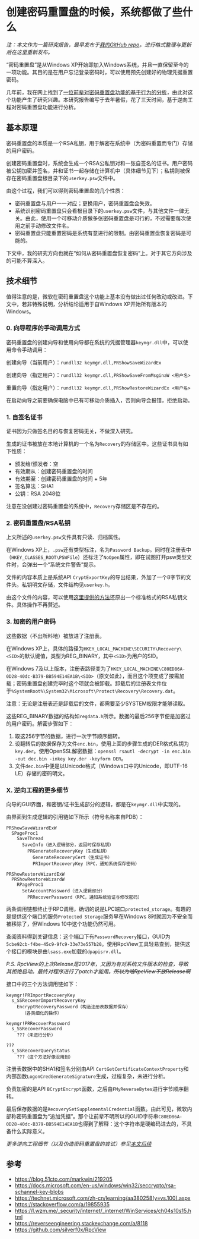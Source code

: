 # 创建密码重置盘的时候，系统都做了些什么

*注：本文作为一篇研究报告，最早发布于[我的GitHub repo](https://github.com/EZForever/Things/tree/master/userkey)。进行格式整理与更新后在这里重新发布。*

“密码重置盘”是从Windows XP开始即加入Windows系统，并且一直保留至今的一项功能。其目的是在用户忘记登录密码时，可以使用预先创建好的物理凭据重置密码。

几年前，我在网上找到了[一位前辈对密码重置盘功能的基于行为的分析](https://blog.51cto.com/markwin/219205)，由此对这个功能产生了研究兴趣。本研究报告编写于去年暑假，花了三天时间，基于逆向工程对密码重置盘功能进行分析。

## 基本原理

密码重置盘的本质是一个RSA私钥，用于解密在系统中（为密码重置而专门）存储的用户密码。

创建密码重置盘时，系统会生成一个RSA公私钥对和一张自签名的证书。用户密码被公钥加密并签名，并和证书一起存储在计算机中（具体细节见下）；私钥则被保存在密码重置盘根目录下的`userkey.psw`文件中。

由这个过程，我们可以得到密码重置盘的几个性质：
- 密码重置盘与用户一一对应；更换用户，密码重置盘会失效。
- 系统识别密码重置盘只会看根目录下的`userkey.psw`文件，与其他文件一律无关。由此，使用一个可移动介质做多张密码重置盘是可行的，不过需要每次使用之前手动修改文件名。
- 密码重置盘只能重置密码是系统有意进行的限制。由密码重置盘恢复密码是可能的。

下文中，我的研究方向也就在“如何从密码重置盘恢复密码”上。对于其它方向涉及的可能不算深入。

## 技术细节

值得注意的是，微软在密码重置盘这个功能上基本没有做出过任何改动或改进。下文中，若非特殊说明，分析结论适用于自Windows XP开始所有版本的Windows。

### 0. 向导程序的手动调用方式

密码重置盘的创建向导和使用向导都在系统的凭据管理器`keymgr.dll`中，可以使用命令手动调用：

创建向导（当前用户）：`rundll32 keymgr.dll,PRShowSaveWizardEx`

创建向导（指定用户）：`rundll32 keymgr.dll,PRShowSaveFromMsginaW <用户名>`

重置向导（指定用户）：`rundll32 keymgr.dll,PRShowRestoreWizardEx <用户名>`

在启动向导之前要确保电脑中已有可移动介质插入，否则向导会报错，拒绝启动。

### 1. 自签名证书

证书因为只做签名目的与恢复密码无关，不做深入研究。

生成的证书被放在本地计算机的一个名为`Recovery`的存储区中。这些证书具有如下性质：
- 颁发给/颁发者：空
- 有效期从：创建密码重置盘的时间
- 有效期至：创建密码重置盘的时间 + 5年
- 签名算法：SHA1
- 公钥：RSA 2048位

注意在没创建过密码重置盘的系统中，`Recovery`存储区是不存在的。

### 2. 密码重置盘/RSA私钥

上文所述的`userkey.psw`文件具有只读、归档属性。

在Windows XP上，`.psw`还有类型标注，名为`Password Backup`。同时在注册表中（`HKEY_CLASSES_ROOT\PSWFile`）还标注了`NoOpen`属性，即在试图打开psw类型文件时，会弹出一个“系统文件警告”提示。

文件的内容本质上是系统API `CryptExportKey`的导出结果，外加了一个8字节的文件头。私钥明文存储，文件结构见`userkey.h`。

由这个文件的内容，可以使用[这里提供的方法](https://stackoverflow.com/a/19855935)还原出一个标准格式的RSA私钥文件。具体操作不再赘述。

### 3. 加密的用户密码

这些数据（不出所料地）被放进了注册表。

在Windows XP上，具体的路径为`HKEY_LOCAL_MACHINE\SECURITY\Recovery\<SID>`的默认键值，类型为REG_BINARY，其中`<SID>`为用户的SID。

在Windows 7及以上版本，注册表路径变为了`HKEY_LOCAL_MACHINE\C80ED86A-0D28-40dc-B379-BB594E14EA1B\<SID>`（原文如此），而且这个项变成了按需加载；密码重置盘创建完毕时这个项就会被卸载。卸载后的注册表文件位于`%SystemRoot%\System32\Microsoft\Protect\Recovery\Recovery.dat`。

注意：无论是注册表还是卸载后的文件，都需要至少SYSTEM权限才能够读取。

这些REG_BINARY数据的结构如`regdata.h`所示。数据的最后256字节便是加密过的用户密码。解密步骤如下：
1. 取这256字节的数据，进行一次字节顺序翻转。
2. 设翻转后的数据保存为文件`enc.bin`，使用上面的步骤生成的DER格式私钥为`key.der`。使用OpenSSL解密数据：`openssl rsautl -decrypt -in enc.bin -out dec.bin -inkey key.der -keyform DER`。
3. 文件`dec.bin`中便是以Unicode格式（Windows口中的Unicode，即UTF-16 LE）存储的密码明文。

### X. 逆向工程的更多细节

向导的GUI界面，和密钥/证书生成部分的逻辑，都是在`keymgr.dll`中实现的。

由界面到生成逻辑的引用链如下所示（符号名称来自PDB）：
```
PRShowSaveWizardExW
  SPageProc1
    SaveThread
      SaveInfo（进入逻辑部分，返回时保存私钥）
        PRGenerateRecoveryKey（生成私钥）
          GenerateRecoveryCert（生成证书）
          PRImportRecoveryKey（RPC，通知系统保存密码）

PRShowRestoreWizardExW
  PRShowRestoreWizardW
    RPageProc1
      SetAccountPassword（进入逻辑部分）
        PRRecoverPassword（RPC，通知系统验证与修改密码）
```

两条调用链都终止于RPC调用，确切的说是LPC端口`protected_storage`。有趣的是提供这个端口的服务`Protected Storage`服务早在Windows 8时就因为不安全而被移除了，但Windows 10中这个功能仍然可用。

查阅资料得到关键信息：这个端口下有`PasswordRecovery`接口，GUID为`5cbe92cb-f4be-45c9-9fc9-33e73e557b20`。使用RpcView工具轻易查到，提供这个接口的模块是由`lsass.exe`加载的`dpapisrv.dll`。

*P.S. RpcView的上次Release是2017年，又因为有对系统文件版本的检查，导致其拒绝启动。最终对程序进行了patch才能用。~~所以为啥RpcView不放Release啊~~*

接口中的三个方法调用链如下：
```
keymgr!PRImportRecoveryKey
  s_SSRecoverImportRecoveryKey
    EncryptRecoveryPassword（构造注册表数据并保存）
      （各类细化的操作）

keymgr!PRRecoverPassword
  s_SSRecoverPassword
    ???（未进行分析）

???
  s_SSRecoverQueryStatus
    ???（这个方法好像没用到）
```

注册表数据中的SHA1和签名分别由API `CertGetCertificateContextProperty`和内部函数`LogonCredGenerateSignature`生成，过程复杂，未进行分析。

负责加密的是API `BCryptEncrypt`函数，之后由`FMyReverseBytes`进行字节顺序翻转。

最后保存数据的是`RecoverySetSupplementalCredential`函数。由此可见，微软内部称密码重置盘为“追加凭据”。那个让前辈不明所以的GUID字符串`C80ED86A-0D28-40dc-B379-BB594E14EA1B`也得到了解释：这个字符串是硬编码进去的，不具备什么实际意义。

*更多逆向工程细节（以及伪造密码重置盘的尝试）参见[本文后续](https://bbs.pediy.com/thread-262544.htm)*

## 参考

- <https://blog.51cto.com/markwin/219205>
- <https://docs.microsoft.com/en-us/windows/win32/seccrypto/rsa-schannel-key-blobs>
- <https://technet.microsoft.com/zh-cn/learning/aa380258(v=vs.100).aspx>
- <https://stackoverflow.com/a/19855935>
- <https://l.wzm.me/_security/internet/_internet/WinServices/ch04s10s15.html>
- <https://reverseengineering.stackexchange.com/a/8118>
- <https://github.com/silverf0x/RpcView>

